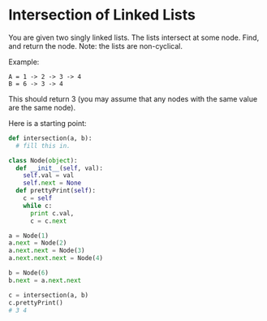 # Intersection of Linked Lists

You are given two singly linked lists. The lists intersect at some node. Find, and return the node. Note: the lists are non-cyclical.

Example:

```
A = 1 -> 2 -> 3 -> 4
B = 6 -> 3 -> 4
```

This should return 3 (you may assume that any nodes with the same value are the same node).

Here is a starting point:

```python
def intersection(a, b):
  # fill this in.

class Node(object):
  def __init__(self, val):
    self.val = val
    self.next = None
  def prettyPrint(self):
    c = self
    while c:
      print c.val,
      c = c.next

a = Node(1)
a.next = Node(2)
a.next.next = Node(3)
a.next.next.next = Node(4)

b = Node(6)
b.next = a.next.next

c = intersection(a, b)
c.prettyPrint()
# 3 4
```

